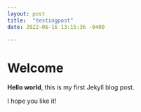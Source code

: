 ```yaml
---
layout: post
title:  "testingpost"
date: 2022-06-16 13:15:36 -0400

---
```


# Welcome

**Hello world**, this is my first Jekyll blog post.

I hope you like it!
